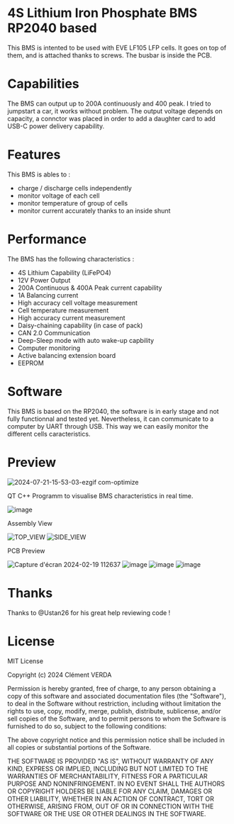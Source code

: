 # 4S Lithium Iron Phosphate BMS RP2040 based
This BMS is intented to be used with EVE LF105 LFP cells. It goes on top of them, and is attached thanks to screws. The busbar is inside the PCB.

# Capabilities
The BMS can output up to 200A continuously and 400 peak. I tried to jumpstart a car, it works without problem.
The output voltage depends on capacity, a connctor was placed in order to add a daughter card to add USB-C power delivery capability.

# Features
This BMS is ables to :
- charge / discharge cells independently
- monitor voltage of each cell
- monitor temperature of group of cells
- monitor current accurately thanks to an inside shunt

# Performance
The BMS has the following characteristics :
- 4S Lithium Capability (LiFePO4)
- 12V Power Output
- 200A Continuous & 400A Peak current capability
- 1A Balancing current
- High accuracy cell voltage measurement
- Cell temperature measurement
- High accuracy current measurement
- Daisy-chaining capability (in case of pack)
- CAN 2.0 Communication
- Deep-Sleep mode with auto wake-up capbility
- Computer monitoring
- Active balancing extension board
- EEPROM

# Software
This BMS is based on the RP2040, the software is in early stage and not fully functionnal and tested yet.
Nevertheless, it can communicate to a computer by UART through USB. This way we can easily monitor the different cells caracteristics.

# Preview
![2024-07-21-15-53-03-ezgif com-optimize](https://github.com/user-attachments/assets/21468d37-094f-4e1a-8739-3b3db1198431)


QT C++ Programm to visualise BMS characteristics in real time.

![image](https://github.com/CallMeC/4S_LFP_BMS/assets/47334555/76dbcbad-aa51-4397-b71e-6b40d7a2273c)

Assembly View

![TOP_VIEW](https://github.com/user-attachments/assets/ef44eb45-9708-485b-be5c-602ac48da8d0)
![SIDE_VIEW](https://github.com/user-attachments/assets/3444f80f-d5fe-44f3-8984-06d90694113d)


PCB Preview

![Capture d'écran 2024-02-19 112637](https://github.com/CallMeC/4S_LFP_BMS/assets/47334555/953ecdad-eed0-418a-b597-118a0777cbf7)
![image](https://github.com/CallMeC/4S_LFP_BMS/assets/47334555/76dbcbad-aa51-4397-b71e-6b40d7a2273c)
![image](https://github.com/CallMeC/4S_LFP_BMS/assets/47334555/298e1745-1c2e-4b97-8dc4-2f3d7fb2bee3)
![image](https://github.com/CallMeC/4S_LFP_BMS/assets/47334555/ce9d1496-16b1-4a63-81b4-489c1bb8399a)

# Thanks
Thanks to @Ustan26 for his great help reviewing code !

# License
MIT License

Copyright (c) 2024 Clément VERDA

Permission is hereby granted, free of charge, to any person obtaining a copy
of this software and associated documentation files (the "Software"), to deal
in the Software without restriction, including without limitation the rights
to use, copy, modify, merge, publish, distribute, sublicense, and/or sell
copies of the Software, and to permit persons to whom the Software is
furnished to do so, subject to the following conditions:

The above copyright notice and this permission notice shall be included in all
copies or substantial portions of the Software.

THE SOFTWARE IS PROVIDED "AS IS", WITHOUT WARRANTY OF ANY KIND, EXPRESS OR
IMPLIED, INCLUDING BUT NOT LIMITED TO THE WARRANTIES OF MERCHANTABILITY,
FITNESS FOR A PARTICULAR PURPOSE AND NONINFRINGEMENT. IN NO EVENT SHALL THE
AUTHORS OR COPYRIGHT HOLDERS BE LIABLE FOR ANY CLAIM, DAMAGES OR OTHER
LIABILITY, WHETHER IN AN ACTION OF CONTRACT, TORT OR OTHERWISE, ARISING FROM,
OUT OF OR IN CONNECTION WITH THE SOFTWARE OR THE USE OR OTHER DEALINGS IN THE
SOFTWARE.
